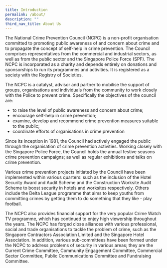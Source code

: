 ```yaml
---
title: Introduction
permalink: /about/
description: ""
third_nav_title: About Us
---
```

The National Crime Prevention Council (NCPC) is a non-profit organisation committed to promoting public awareness of and concern about crime and to propagate the concept of self-help in crime prevention. The Council comprises representatives from the commercial and industrial sectors, as well as from the public sector and the Singapore Police Force (SPF). The NCPC is incorporated as a charity and depends entirely on donations and sponsorships to run its programmes and activities. It is registered as a society with the Registry of Societies.

The NCPC is a catalyst, advisor and partner to mobilise the support of groups, organisations and individuals from the community to work closely with the Police to prevent crime. Specifically the objectives of the council are:

*   to raise the level of public awareness and concern about crime;
*   encourage self-help in crime prevention;
*   examine, develop and recommend crime prevention measures suitable to the public;
*   coordinate efforts of organisations in crime prevention

Since its inception in 1981, the Council had actively engaged the public through the organisation of crime prevention activities. Working closely with the Singapore Police Force, the Council holds the annual festive seasons crime prevention campaigns; as well as regular exhibitions and talks on crime prevention.

Various crime prevention projects initiated by the Council have been implemented within various quarters: such as the inclusion of the Hotel Security Award and Audit Scheme and the Construction Worksite Audit Scheme to boost security in hotels and worksites respectively. Others include the Delta League programme that aims to keep youths from committing crimes by getting them to do something that they like - play football.

The NCPC also provides financial support for the very popular Crime Watch TV programme, which has continued to enjoy high viewership throughout the years. The NCPC has forged close alliances with various professional, social and trade organisations to tackle the problem of crime, such as the Singapore Contractors Association Limited and the Singapore Hotel Association. In addition, various sub-committees have been formed under the NCPC to address problems of security in various areas; they are the Current Crime Committee, Community Engagement Committee, Commercial Sector Committee, Public Communications Committee and Fundraising Committee.
